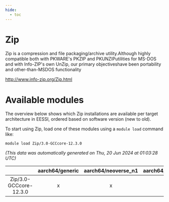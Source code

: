 ```yaml
---
hide:
  - toc
---
```


Zip
===


Zip is a compression and file packaging/archive utility.Although highly compatible both with PKWARE's PKZIP and PKUNZIPutilities for MS-DOS and with Info-ZIP's own UnZip, our primary objectiveshave been portability and other-than-MSDOS functionality

http://www.info-zip.org/Zip.html
# Available modules


The overview below shows which Zip installations are available per target architecture in EESSI, ordered based on software version (new to old).

To start using Zip, load one of these modules using a `module load` command like:

```shell
module load Zip/3.0-GCCcore-12.3.0
```

*(This data was automatically generated on Thu, 20 Jun 2024 at 01:03:28 UTC)*  

| |aarch64/generic|aarch64/neoverse_n1|aarch64/neoverse_v1|x86_64/generic|x86_64/amd/zen2|x86_64/amd/zen3|x86_64/intel/haswell|x86_64/intel/skylake_avx512|
| :---: | :---: | :---: | :---: | :---: | :---: | :---: | :---: | :---: |
|Zip/3.0-GCCcore-12.3.0|x|x|x|x|x|x|x|x|
